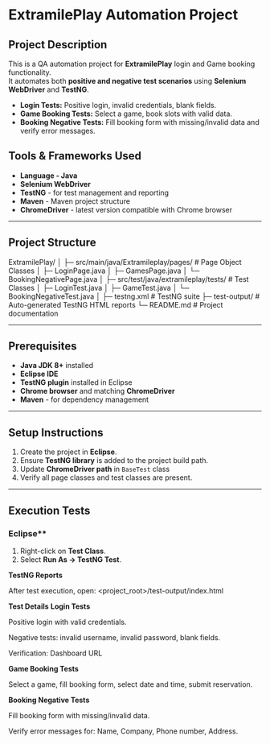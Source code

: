 # ExtramilePlay Automation Project

## Project Description
This is a QA automation project for **ExtramilePlay** login and Game booking functionality.  
It automates both **positive and negative test scenarios** using **Selenium WebDriver** and **TestNG**.  

- **Login Tests:** Positive login, invalid credentials, blank fields.  
- **Game Booking Tests:** Select a game, book slots with valid data.  
- **Booking Negative Tests:** Fill booking form with missing/invalid data and verify error messages.

## Tools & Frameworks Used
- **Language - Java**  
- **Selenium WebDriver**  
- **TestNG**  - for test management and reporting
- **Maven**  - Maven project structure
- **ChromeDriver**  - latest version compatible with Chrome browser 

---

## Project Structure

ExtramilePlay/
│
├─ src/main/java/Extramileplay/pages/ # Page Object Classes
│ ├─ LoginPage.java
│ ├─ GamesPage.java
│ └─ BookingNegativePage.java
│
├─ src/test/java/extramileplay/tests/ # Test Classes
│ ├─ LoginTest.java
│ ├─ GameTest.java
│ └─ BookingNegativeTest.java
│
├─ testng.xml # TestNG suite
├─ test-output/ # Auto-generated TestNG HTML reports
└─ README.md # Project documentation

---

## Prerequisites
- **Java JDK 8+** installed  
- **Eclipse IDE**  
- **TestNG plugin** installed in Eclipse  
- **Chrome browser** and matching **ChromeDriver**  
- **Maven** - for dependency management 

---

## Setup Instructions
1. Create the project in **Eclipse**.  
2. Ensure **TestNG library** is added to the project build path.  
3. Update **ChromeDriver path** in `BaseTest` class 
4. Verify all page classes and test classes are present.  

---

## Execution Tests

### Eclipse**
1. Right-click on **Test Class**.  
2. Select **Run As → TestNG Test**.  

**TestNG Reports**

After test execution, open: <project_root>/test-output/index.html


**Test Details**
**Login Tests**

Positive login with valid credentials.

Negative tests: invalid username, invalid password, blank fields.

Verification: Dashboard URL

**Game Booking Tests**

Select a game, fill booking form, select date and time, submit reservation.

**Booking Negative Tests**

Fill booking form with missing/invalid data.

Verify error messages for: Name, Company, Phone number, Address.





